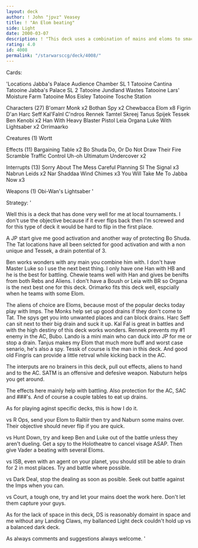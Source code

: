 ```yaml
---
layout: deck
author: ! John "jpvz" Veasey
title: ! "An Elom beating"
side: Light
date: 2000-03-07
description: ! "This deck uses a combination of mains and eloms to smack the opponent anywhere. Also has a good drain component."
rating: 4.0
id: 4008
permalink: "/starwarsccg/deck/4008/"
---
```

Cards: 

'Locations
Jabba's Palace Audience Chamber SL 1
Tatooine Cantina
Tatooine Jabba's Palace SL 2
Tatooine Jundland Wastes
Tatooine Lars' Moisture Farm
Tatooine Mos Eisley
Tatooine Tosche Station

Characters (27)
B'omarr Monk  x2
Bothan Spy  x2
Chewbacca
Elom  x8
Figrin D'an
Harc Seff
Kal'Falnl C'ndros
Rennek
Tamtel Skreej
Tanus Spijek
Tessek
Ben Kenobi  x2
Han With Heavy Blaster Pistol
Leia Organa
Luke With Lightsaber  x2
Orrimaarko

Creatures (1)
Wortt

Effects (11)
Bargaining Table  x2
Bo Shuda
Do, Or Do Not
Draw Their Fire
Scramble
Traffic Control
Uh-oh
Ultimatum
Undercover  x2

Interrupts (13)
Sorry About The Mess
Careful Planning SI
The Signal  x3
Nabrun Leids  x2
Nar Shaddaa Wind Chimes  x3
You Will Take Me To Jabba Now  x3

Weapons (1)
Obi-Wan's Lightsaber
'

Strategy: '

Well this is a deck that has done very well for me at local tournaments. I don't use the objective because if it ever flips back then I'm screwed and for this type of deck it would be hard to flip in the first place.

A JP start give me good activation and another way of protecting Bo Shuda. The Tat locations have all been selcted for good activation and with a non unique and Tessek, a drain potential of 3.

Ben works wonders with any main you combine him with. I don't have Master Luke so I use the next best thing. I only have one Han with HB and he is the best for battling. Chewie teams well with Han and gives be benifts from both Rebs and Aliens. I don't have a Boush or Leia with BR so Organa is the next best one for this deck. Orimarko fits this deck well, espcially when he teams with some Elom.

The aliens of choice are Eloms, because most of the popular decks today play with Imps. The Monks help set up good drains if they don't come to Tat.
The spys get you into unwanted places and can block drains. Harc Seff can sit next to their big drain and suck it up. Kal Fal is great in battles and with the high destiny of this deck works wonders. Rennek prevents my #1 enemy in the AC, Bubo. Lando is a mini main who can duck into JP for me or stop a drain. Tanjus makes my Elom that much more buff and worst case senario, he's also a spy. Tessk of course is the man in this deck. And good old Fingris can provide a little retrval while kicking back in the AC.

The interputs are no brainers in this deck, pull out effects, aliens to hand and to the AC. SATM is an offensive and defesive weapon. Nabuturn helps you get around.

The effects here mainly help with battling. Also protection for the AC, SAC and ###'s. And of course a couple tables to eat up drains.

As for playing aginst specific decks, this is how I do it.

vs R Ops, send your Elom to Raltiir then try and Naburn some mains over. Their objective should never flip if you are quick.

vs Hunt Down, try and keep Ben and Luke out of the battle unless they aren't dueling. Get a spy to the Holotheatre to cancel visage ASAP. Then give Vader a beating with several Eloms.

vs ISB, even with an agent on your planet, you should still be able to drain for 2 in most places. Try and battle where possible.

vs Dark Deal, stop the dealing as soon as posible. Seek out battle against the Imps when you can.

vs Court, a tough one, try and let your mains doet the work here. Don't let them capture your guys.

As for the lack of space in this deck, DS is reasonably domaint in space and me without any Landing Claws, my ballanced Light deck couldn't hold up vs a balanced dark deck.

As always comments and suggestions always welcome. '
